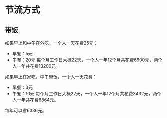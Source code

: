 # 节流方式
## 带饭
如果早上和中午在外吃，一个人一天花费25元：
- 早餐：5元
- 午餐：20元
每个月工作日大概22天，一个人一年12个月共花费6600元，两个人一年共花费13200元。

如果早上在家吃，中午带饭，一个人一天花费：
- 早餐：3元
- 午餐：10元
每个月工作日大概22天，一个人一年12个月共花费3432元，两个人一年共花费6864元。

每年可以省6336元。
